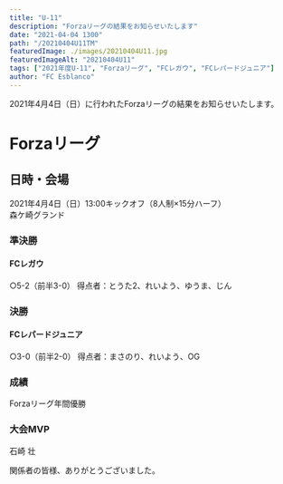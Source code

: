 ```yaml
---
title: "U-11"
description: "Forzaリーグの結果をお知らせいたします"
date: "2021-04-04 1300"
path: "/20210404U11TM"
featuredImage: ./images/20210404U11.jpg
featuredImageAlt: "20210404U11"
tags: ["2021年度U-11", "Forzaリーグ", "FCレガウ", "FCレパードジュニア"]
author: "FC Esblanco"
---
```


2021年4月4日（日）に行われたForzaリーグの結果をお知らせいたします。


# Forzaリーグ

## 日時・会場

2021年4月4日（日）13:00キックオフ（8人制×15分ハーフ）<br>
森ケ崎グランド

### 準決勝

#### FCレガウ



○5-2（前半3-0）
得点者：とうた2、れいよう、ゆうま、じん

### 決勝

#### FCレパードジュニア

○3-0（前半2-0）
得点者：まさのり、れいよう、OG

### 成績


Forzaリーグ年間優勝

### 大会MVP

石崎 壮


関係者の皆様、ありがとうございました。

